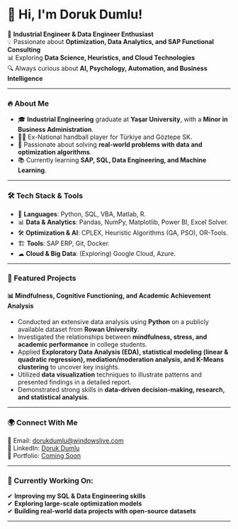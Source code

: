 # 👋 Hi, I'm Doruk Dumlu!

🎯 **Industrial Engineer & Data Engineer Enthusiast**\
💡 Passionate about **Optimization, Data Analytics, and SAP Functional Consulting**\
📊 Exploring **Data Science, Heuristics, and Cloud Technologies**\
🔍 Always curious about **AI, Psychology, Automation, and Business Intelligence**

---

### 🔥 About Me

- 🎓 **Industrial Engineering** graduate at **Yaşar University**, with a **Minor in Business Administration**.
- 🤾‍♂️ Ex-National handball player for Türkiye and Göztepe SK.
- 🚀 Passionate about solving **real-world problems with data and optimization algorithms**.
- 📚 Currently learning **SAP, SQL, Data Engineering, and Machine Learning**.

---

### 🛠 Tech Stack & Tools

- 💾 **Languages**: Python, SQL, VBA, Matlab, R.
- 📊 **Data & Analytics**: Pandas, NumPy, Matplotlib, Power BI, Excel Solver.
- 🛠 **Optimization & AI**: CPLEX, Heuristic Algorithms (GA, PSO), OR-Tools.
- 🏗 **Tools**: SAP ERP, Git, Docker.
- ☁ **Cloud & Big Data**: (Exploring) Google Cloud, Azure.

---

### 📌 Featured Projects

#### 📊 Mindfulness, Cognitive Functioning, and Academic Achievement Analysis

- Conducted an extensive data analysis using **Python** on a publicly available dataset from **Rowan University**.
- Investigated the relationships between **mindfulness, stress, and academic performance** in college students.
- Applied **Exploratory Data Analysis (EDA), statistical modeling (linear & quadratic regression), mediation/moderation analysis, and K-Means clustering** to uncover key insights.
- Utilized **data visualization** techniques to illustrate patterns and presented findings in a detailed report.
- Demonstrated strong skills in **data-driven decision-making, research, and statistical analysis**.

---

### 🌍 Connect With Me

📧 Email: [dorukdumlu@windowslive.com](mailto:dorukdumlu@windowslive.com)\
🔗 LinkedIn: [Doruk Dumlu](https://www.linkedin.com/in/doruk-dumlu-2b61b31b5/)\
📂 Portfolio: [Coming Soon](#)

---

### 🎯 Currently Working On:

✔ **Improving my SQL & Data Engineering skills**\
✔ **Exploring large-scale optimization models**\
✔ **Building real-world data projects with open-source datasets**

---

